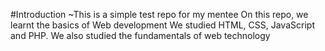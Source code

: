 #Introduction
~This is a simple test repo for my mentee
On this repo, we learnt the basics of Web development
We studied HTML, CSS, JavaScript and PHP.
We also studied the fundamentals of web technology
